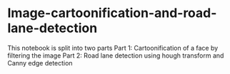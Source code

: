 # Image-cartoonification-and-road-lane-detection
This notebook is split into two parts
Part 1: Cartoonification of a face by filtering the image
Part 2: Road lane detection using hough transform and Canny edge detection
